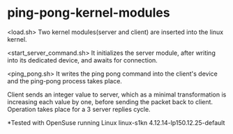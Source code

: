 # ping-pong-kernel-modules

<load.sh>
Two kernel modules(server and client) are inserted into the linux kernel.

<start_server_command.sh>
It initializes the server module, after writing into its dedicated device, and awaits
for connection.

<ping_pong.sh>
It writes the ping pong command into the client's device and the ping-pong process
takes place.

Client sends an integer value to server, which as a minimal transformation is 
increasing each value by one, before sending the packet back to client.
Operation takes place for a 3 server replies cycle.


*Tested with OpenSuse running Linux linux-s1kn 4.12.14-lp150.12.25-default

